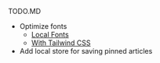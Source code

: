 TODO.MD
* Optimize fonts
    * [Local Fonts](https://nextjs.org/docs/app/building-your-application/optimizing/fonts#local-fonts)
    * [With Tailwind CSS](https://nextjs.org/docs/app/building-your-application/optimizing/fonts#with-tailwind-css)
* Add local store for saving pinned articles